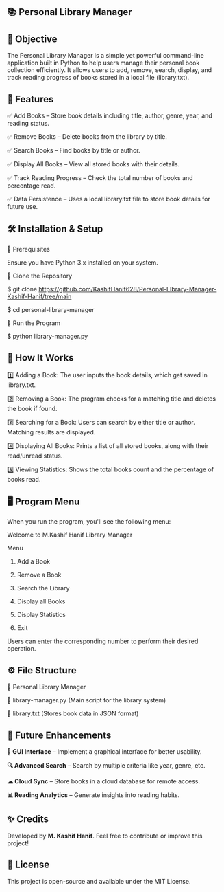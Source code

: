 ## 📚 Personal Library Manager

## 🎯 Objective

The Personal Library Manager is a simple yet powerful command-line application built in Python to help users manage their personal book collection efficiently. It allows users to add, remove, search, display, and track reading progress of books stored in a local file (library.txt).

## 🚀 Features

✅ Add Books – Store book details including title, author, genre, year, and reading status.

✅ Remove Books – Delete books from the library by title.

✅ Search Books – Find books by title or author.

✅ Display All Books – View all stored books with their details.

✅ Track Reading Progress – Check the total number of books and percentage read.

✅ Data Persistence – Uses a local library.txt file to store book details for future use.

## 🛠️ Installation & Setup

🔹 Prerequisites

Ensure you have Python 3.x installed on your system.

🔹 Clone the Repository

$ git clone https://github.com/KashifHanif628/Personal-LIbrary-Manager-Kashif-Hanif/tree/main

$ cd personal-library-manager

🔹 Run the Program

$ python library-manager.py

## 📝 How It Works

1️⃣ Adding a Book: The user inputs the book details, which get saved in library.txt.

2️⃣ Removing a Book: The program checks for a matching title and deletes the book if found.

3️⃣ Searching for a Book: Users can search by either title or author. Matching results are displayed.

4️⃣ Displaying All Books: Prints a list of all stored books, along with their read/unread status.

5️⃣ Viewing Statistics: Shows the total books count and the percentage of books read.

## 🖥️ Program Menu

When you run the program, you'll see the following menu:

Welcome to M.Kashif Hanif Library Manager

Menu
1. Add a Book

2. Remove a Book

3. Search the Library

4. Display all Books

5. Display Statistics

6. Exit

Users can enter the corresponding number to perform their desired operation.

## ⚙️ File Structure

📂 Personal Library Manager

📜 library-manager.py (Main script for the library system)

📜 library.txt (Stores book data in JSON format)

## 📌 Future Enhancements

**🚀 GUI Interface** – Implement a graphical interface for better usability.

**🔍 Advanced Search** – Search by multiple criteria like year, genre, etc.

**☁ Cloud Sync** – Store books in a cloud database for remote access.

**📊 Reading Analytics** – Generate insights into reading habits.

## ✨ Credits

Developed by **M. Kashif Hanif**. Feel free to contribute or improve this project!

## 📜 License

This project is open-source and available under the MIT License.

